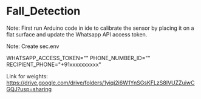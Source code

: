# Fall_Detection

Note: First run Arduino code in ide to calibrate the sensor by placing it on a flat surface and update the Whatsapp API access token.

Note: Create sec.env

WHATSAPP_ACCESS_TOKEN=""
PHONE_NUMBER_ID=""
RECIPIENT_PHONE="+91xxxxxxxxxx"

Link for weights: https://drive.google.com/drive/folders/1yiqi2i6W1YnSGsKFLzS8IVUZZuiwCGQJ?usp=sharing
